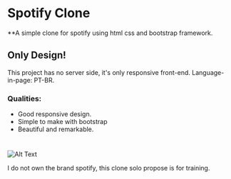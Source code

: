 # Spotify Clone
**A simple clone for spotify using html css and bootstrap framework. 

## Only Design!
This project has no server side, it's only responsive front-end. 
Language-in-page: PT-BR.

### Qualities:
- Good responsive design.
- Simple to make with bootstrap
- Beautiful and remarkable.
#
![Alt Text](https://media.giphy.com/media/SqBqsIMchTB5lt3aFv/giphy.gif)


















I do not own the brand spotify, this clone solo propose is for training.
